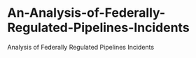# An-Analysis-of-Federally-Regulated-Pipelines-Incidents
Analysis of Federally Regulated Pipelines Incidents
